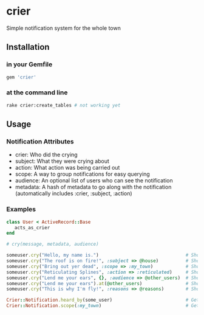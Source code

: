 crier
=====

Simple notification system for the whole town

## Installation

### in your Gemfile

```ruby
gem 'crier'
```

### at the command line

```bash
rake crier:create_tables # not working yet
```

## Usage

### Notification Attributes

* crier: Who did the crying
* subject: What they were crying about
* action: What action was being carried out
* scope: A way to group notifications for easy querying
* audience: An optional list of users who can see the notification
* metadata: A hash of metadata to go along with the notification (automatically includes :crier, :subject, :action)

### Examples

```ruby
class User < ActiveRecord::Base
   acts_as_crier
end
```

```ruby
# cry(message, metadata, audience)

someuser.cry("Hello, my name is.")                                # Shout about yourself
someuser.cry("The roof is on fire!", :subject => @house)          # Shout about the house
someuser.cry("Bring out yer dead", :scope => :my_town)            # Shout within a custom scope for finding
someuser.cry("Reticulating Splines", :action => :reticulated)     # Shout with a specific action verb for use in the view
someuser.cry("Lend me your ears", {}, :audience => @other_users)  # Shout only to specific users
someuser.cry("Lend me your ears").at(@other_users)                # Shout only to specific users, alternate syntax, non-transactional
someuser.cry("This is why I'm fly!", :reasons => @reasons)        # Shout with custom metadata

Crier::Notification.heard_by(some_user)                           # Get all the notifications the user heard
Crier::Notification.scope(:my_town)                               # Get all the notifications within the given scope
```